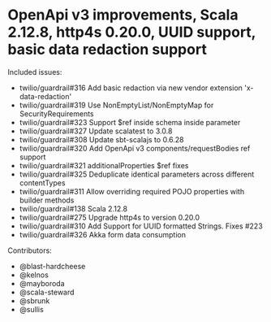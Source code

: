 OpenApi v3 improvements, Scala 2.12.8, http4s 0.20.0, UUID support, basic data redaction support
====

Included issues:
- twilio/guardrail#316 Add basic redaction via new vendor extension 'x-data-redaction'
- twilio/guardrail#319 Use NonEmptyList/NonEmptyMap for SecurityRequirements
- twilio/guardrail#323 Support $ref inside schema inside parameter
- twilio/guardrail#327 Update scalatest to 3.0.8
- twilio/guardrail#308 Update sbt-scalajs to 0.6.28
- twilio/guardrail#320 Add OpenApi v3 components/requestBodies ref support
- twilio/guardrail#321 additionalProperties $ref fixes
- twilio/guardrail#325 Deduplicate identical parameters across different contentTypes
- twilio/guardrail#311 Allow overriding required POJO properties with builder methods
- twilio/guardrail#138 Scala 2.12.8
- twilio/guardrail#275 Upgrade http4s to version 0.20.0
- twilio/guardrail#310 Add Support for UUID formatted Strings. Fixes #223
- twilio/guardrail#326 Akka form data consumption

Contributors:
- @blast-hardcheese
- @kelnos
- @mayboroda
- @scala-steward
- @sbrunk
- @sullis
